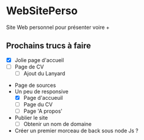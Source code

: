 # WebSitePerso

Site Web personnel pour présenter voire +

## Prochains trucs à faire

- [x] Jolie page d'accueil
- [ ] Page de CV
    - [ ] Ajout du Lanyard
-   Page de sources
-   Un peu de responsive
    - [x] Page d'accueuil
    - [ ] Page du CV
    - [ ] Page 'A propos'
-   Publier le site
    - [ ] Obtenir un nom de domaine
-   Créer un premier morceau de back sous node Js ?
